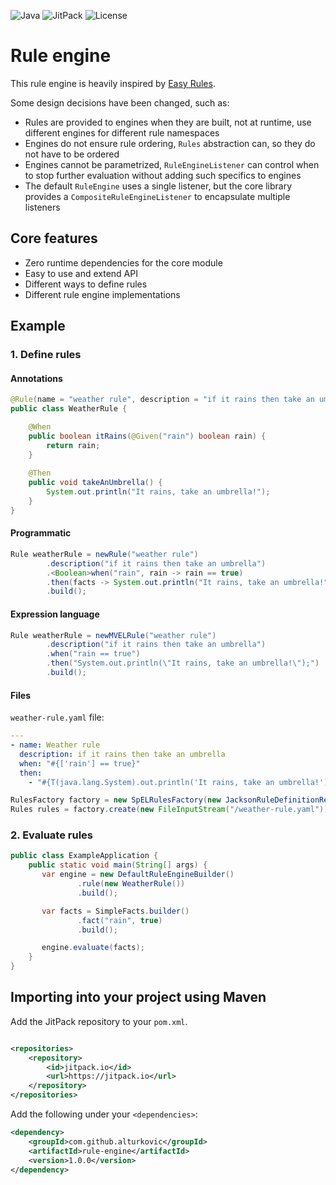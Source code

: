 ![Java](https://img.shields.io/badge/Java-11%2B-ED8B00?style=for-the-badge&labelColor=ED8B00&logo=java&color=808080) ![JitPack](https://img.shields.io/jitpack/v/github/alturkovic/rule-engine?style=for-the-badge&logo=Git&labelColor=007ec5&color=808080&logoColor=white) ![License](https://img.shields.io/github/license/alturkovic/url-utils?style=for-the-badge&color=808080)

# Rule engine

This rule engine is heavily inspired by [Easy Rules](https://github.com/j-easy/easy-rules).

Some design decisions have been changed, such as:
 * Rules are provided to engines when they are built, not at runtime, use different engines for different rule namespaces 
 * Engines do not ensure rule ordering, `Rules` abstraction can, so they do not have to be ordered
 * Engines cannot be parametrized, `RuleEngineListener` can control when to stop further evaluation without adding such specifics to engines
 * The default `RuleEngine` uses a single listener, but the core library provides a `CompositeRuleEngineListener` to encapsulate multiple listeners

## Core features

 * Zero runtime dependencies for the core module
 * Easy to use and extend API
 * Different ways to define rules
 * Different rule engine implementations

## Example

### 1. Define rules

#### Annotations

```java
@Rule(name = "weather rule", description = "if it rains then take an umbrella")
public class WeatherRule {

    @When
    public boolean itRains(@Given("rain") boolean rain) {
        return rain;
    }
    
    @Then
    public void takeAnUmbrella() {
        System.out.println("It rains, take an umbrella!");
    }
}
```

#### Programmatic

```java
Rule weatherRule = newRule("weather rule")
        .description("if it rains then take an umbrella")
        .<Boolean>when("rain", rain -> rain == true)
        .then(facts -> System.out.println("It rains, take an umbrella!"))
        .build();
```

#### Expression language

```java
Rule weatherRule = newMVELRule("weather rule")
        .description("if it rains then take an umbrella")
        .when("rain == true")
        .then("System.out.println(\"It rains, take an umbrella!\");")
        .build();
```

#### Files

`weather-rule.yaml` file:

```yaml
---
- name: Weather rule
  description: if it rains then take an umbrella
  when: "#{['rain'] == true}"
  then:
    - "#{T(java.lang.System).out.println('It rains, take an umbrella!')}"
```

```java
RulesFactory factory = new SpELRulesFactory(new JacksonRuleDefinitionReader(new ObjectMapper(new YAMLFactory())));
Rules rules = factory.create(new FileInputStream("/weather-rule.yaml"));
```

### 2. Evaluate rules

```java
public class ExampleApplication {
    public static void main(String[] args) {
       var engine = new DefaultRuleEngineBuilder()
               .rule(new WeatherRule())
               .build();

       var facts = SimpleFacts.builder()
               .fact("rain", true)
               .build();

       engine.evaluate(facts); 
    }
}
```

## Importing into your project using Maven

Add the JitPack repository to your `pom.xml`.

```xml

<repositories>
    <repository>
        <id>jitpack.io</id>
        <url>https://jitpack.io</url>
    </repository>
</repositories>
```

Add the following under your `<dependencies>`:

```xml
<dependency>
    <groupId>com.github.alturkovic</groupId>
    <artifactId>rule-engine</artifactId>
    <version>1.0.0</version>
</dependency>
```
